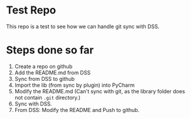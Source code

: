 # Test Repo
This repo is a test to see how we can handle git sync with DSS.

# Steps done so far

1. Create a repo on github
2. Add the README.md from DSS
3. Sync from DSS to github
4. Import the lib (from sync by plugin) into PyCharm
5. Modify the README.md  (Can't sync with git, as the library folder does not contain ``.git`` directory.)
6. Sync with DSS.
7. From DSS: Modify the README and Push to github.